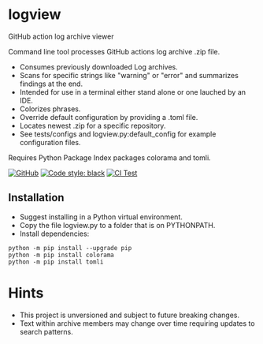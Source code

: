 # logview

GitHub action log archive viewer

Command line tool processes GitHub actions log archive .zip file.

- Consumes previously downloaded Log archives.
- Scans for specific strings like "warning" or "error" and
  summarizes findings at the end.
- Intended for use in a terminal either stand alone or one
  lauched by an IDE.
- Colorizes phrases.
- Override default configuration by providing a .toml file.
- Locates newest .zip for a specific repository.
- See tests/configs and logview.py:default_config for
  example configuration files.

Requires Python Package Index packages colorama and tomli.

[![GitHub](https://img.shields.io/github/license/tmarktaylor/logview)](https://github.com/tmarktaylor/logview/blob/master/LICENSE.txt)
[![Code style: black](https://img.shields.io/badge/code%20style-black-000000.svg)](https://github.com/psf/black)
[![CI Test](https://github.com/tmarktaylor/logview/actions/workflows/ci.yml/badge.svg)](https://github.com/tmarktaylor/logview/actions/workflows/ci.yml)

## Installation

- Suggest installing in a Python virtual environment.
- Copy the file logview.py to a folder that is on PYTHONPATH.
- Install dependencies:
```shell
python -m pip install --upgrade pip
python -m pip install colorama
python -m pip install tomli
```

# Hints
- This project is unversioned and subject to future breaking changes.
- Text within archive members may change over time requiring
  updates to search patterns.
